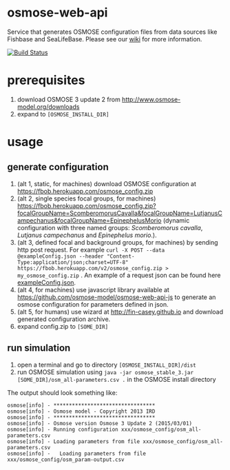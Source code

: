 # osmose-web-api
Service that generates OSMOSE configuration files from data sources like Fishbase and SeaLifeBase. Please see our [wiki](https://github.com/osmose-model/osmose-web-api/wiki) for more information.


[![Build Status](https://travis-ci.org/osmose-model/osmose-web-api.png)](https://travis-ci.org/osmose-model/osmose-web-api)

# prerequisites
1. download OSMOSE 3 update 2 from http://www.osmose-model.org/downloads
1. expand to ```[OSMOSE_INSTALL_DIR]```

# usage

## generate configuration
1. (alt 1, static, for machines) download OSMOSE configuration at https://fbob.herokuapp.com/osmose_config.zip
1. (alt 2, single species focal groups, for machines) https://fbob.herokuapp.com/osmose_config.zip?focalGroupName=ScomberomorusCavalla&focalGroupName=LutjanusCampechanus&focalGroupName=EpinephelusMorio (dynamic configuration with three named groups: _Scomberomorus cavalla_, _Lutjanus campechanus_ and _Epinephelus morio_.).
1. (alt 3, defined focal and background groups, for machines) by sending http post request. For example ```curl -X POST --data @exampleConfig.json --header "Content-Type:application/json;charset=UTF-8" https://fbob.herokuapp.com/v2/osmose_config.zip > my_osmose_config.zip``` . An example of a request json can be found here [exampleConfig.json](https://raw.githubusercontent.com/osmose-model/osmose-web-api/master/src/test/resources/fr/ird/osmose/web/api/exampleConfig.json).
1. (alt 4, for machines) use javascript library available at https://github.com/osmose-model/osmose-web-api-js to generate an osmose configuration for parameters defined in json.
1. (alt 5, for humans) use wizard at http://fin-casey.github.io and download generated configuration archive.
1. expand config.zip to ```[SOME_DIR]```

## run simulation
1. open a terminal and go to directory ```[OSMOSE_INSTALL_DIR]/dist```
1. run OSMOSE simulation using ```java -jar osmose_stable_3.jar [SOME_DIR]/osm_all-parameters.csv .``` in the OSMOSE install directory

The output should look something like:

```
osmose[info] - *********************************
osmose[info] - Osmose model - Copyright 2013 IRD
osmose[info] - *********************************
osmose[info] - Osmose version Osmose 3 Update 2 (2015/03/01)
osmose[info] - Running configuration xxx/osmose_config/osm_all-parameters.csv
osmose[info] - Loading parameters from file xxx/osmose_config/osm_all-parameters.csv
osmose[info] -   Loading parameters from file xxx/osmose_config/osm_param-output.csv
```
